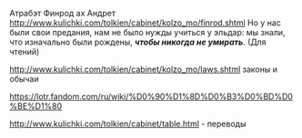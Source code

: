 Атрабэт Финрод ах Андрет
http://www.kulichki.com/tolkien/cabinet/kolzo_mo/finrod.shtml
Но у нас были свои предания, нам не было нужды учиться у эльдар: мы знали, что изначально были рождены, **_чтобы никогда не умирать_**.
(Для чтений)

http://www.kulichki.com/tolkien/cabinet/kolzo_mo/laws.shtml законы и обычаи

https://lotr.fandom.com/ru/wiki/%D0%90%D1%8D%D0%B3%D0%BD%D0%BE%D1%80

http://www.kulichki.com/tolkien/cabinet/table.html - переводы
